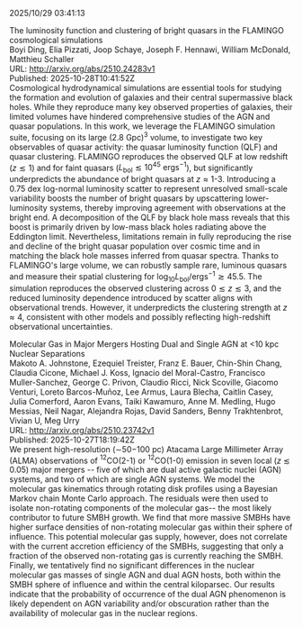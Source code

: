 2025/10/29 03:41:13  

The luminosity function and clustering of bright quasars in the FLAMINGO
  cosmological simulations  
Boyi Ding, Elia Pizzati, Joop Schaye, Joseph F. Hennawi, William McDonald, Matthieu Schaller  
URL: http://arxiv.org/abs/2510.24283v1  
Published: 2025-10-28T10:41:52Z  
  Cosmological hydrodynamical simulations are essential tools for studying the formation and evolution of galaxies and their central supermassive black holes. While they reproduce many key observed properties of galaxies, their limited volumes have hindered comprehensive studies of the AGN and quasar populations. In this work, we leverage the FLAMINGO simulation suite, focusing on its large $(2.8$ $\mathrm{Gpc})^3$ volume, to investigate two key observables of quasar activity: the quasar luminosity function (QLF) and quasar clustering. FLAMINGO reproduces the observed QLF at low redshift ($z \lesssim 1$) and for faint quasars ($L_\mathrm{bol} \lesssim 10^{45}$ $\mathrm{erg s^{-1}}$), but significantly underpredicts the abundance of bright quasars at $z \approx 1$-$3$. Introducing a 0.75 dex log-normal luminosity scatter to represent unresolved small-scale variability boosts the number of bright quasars by upscattering lower-luminosity systems, thereby improving agreement with observations at the bright end. A decomposition of the QLF by black hole mass reveals that this boost is primarily driven by low-mass black holes radiating above the Eddington limit. Nevertheless, limitations remain in fully reproducing the rise and decline of the bright quasar population over cosmic time and in matching the black hole masses inferred from quasar spectra. Thanks to FLAMINGO's large volume, we can robustly sample rare, luminous quasars and measure their spatial clustering for $\log_{10} L_\mathrm{bol}/\mathrm{erg s^{-1}} \gtrsim 45.5$. The simulation reproduces the observed clustering across $0 \lesssim z \lesssim 3$, and the reduced luminosity dependence introduced by scatter aligns with observational trends. However, it underpredicts the clustering strength at $z \approx 4$, consistent with other models and possibly reflecting high-redshift observational uncertainties.   

Molecular Gas in Major Mergers Hosting Dual and Single AGN at &lt;10 kpc
  Nuclear Separations  
Makoto A. Johnstone, Ezequiel Treister, Franz E. Bauer, Chin-Shin Chang, Claudia Cicone, Michael J. Koss, Ignacio del Moral-Castro, Francisco Muller-Sanchez, George C. Privon, Claudio Ricci, Nick Scoville, Giacomo Venturi, Loreto Barcos-Muñoz, Lee Armus, Laura Blecha, Caitlin Casey, Julia Comerford, Aaron Evans, Taiki Kawamuro, Anne M. Medling, Hugo Messias, Neil Nagar, Alejandra Rojas, David Sanders, Benny Trakhtenbrot, Vivian U, Meg Urry  
URL: http://arxiv.org/abs/2510.23742v1  
Published: 2025-10-27T18:19:42Z  
  We present high-resolution ($\sim$50$-$100 pc) Atacama Large Millimeter Array (ALMA) observations of $^{12}$CO(2-1) or $^{12}$CO(1-0) emission in seven local ($z$ $\lesssim$ 0.05) major mergers -- five of which are dual active galactic nuclei (AGN) systems, and two of which are single AGN systems. We model the molecular gas kinematics through rotating disk profiles using a Bayesian Markov chain Monte Carlo approach. The residuals were then used to isolate non-rotating components of the molecular gas-- the most likely contributor to future SMBH growth. We find that more massive SMBHs have higher surface densities of non-rotating molecular gas within their sphere of influence. This potential molecular gas supply, however, does not correlate with the current accretion efficiency of the SMBHs, suggesting that only a fraction of the observed non-rotating gas is currently reaching the SMBH. Finally, we tentatively find no significant differences in the nuclear molecular gas masses of single AGN and dual AGN hosts, both within the SMBH sphere of influence and within the central kiloparsec. Our results indicate that the probability of occurrence of the dual AGN phenomenon is likely dependent on AGN variability and/or obscuration rather than the availability of molecular gas in the nuclear regions.   

